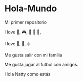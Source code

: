 # Hola-Mundo

Mi primer repositorio

I love :guitar:, :video_game:, :blue_heart: :yellow_heart: :blue_heart:, 

I love :hamburger:, :cinema:, :airplane:

Me gusta salir con mi familia

Me gusta jugar al futbol con amigos.

Hola Natty como estás